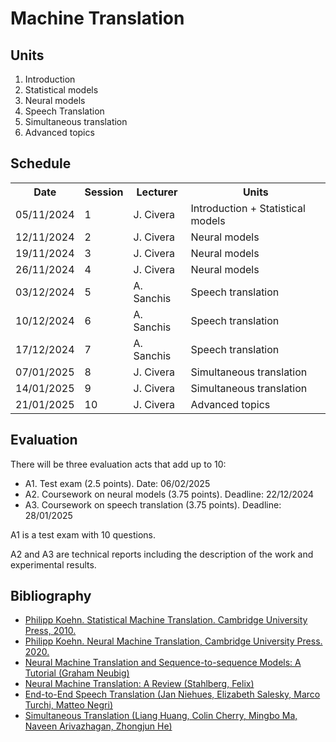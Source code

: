 # Machine Translation


## Units

<ol>
<li>Introduction</li>
<li>Statistical models</li>
<li>Neural models</li>
<li>Speech Translation</li>
<li>Simultaneous translation</li>
<li>Advanced topics</li>
</ol>

## Schedule

<table>
<tr><th>Date</th><th>Session</th><th>Lecturer</th><th>Units</th></tr>
<tr><td>05/11/2024</td><td>1</td><td>J. Civera</td><td>Introduction + Statistical models</td></tr>
<tr><td>12/11/2024</td><td>2</td><td>J. Civera</td><td>Neural models</td></tr>
<tr><td>19/11/2024</td><td>3</td><td>J. Civera</td><td>Neural models</td></tr>
<tr><td>26/11/2024</td><td>4</td><td>J. Civera</td><td>Neural models</td></tr>
<tr><td>03/12/2024</td><td>5</td><td>A. Sanchis</td><td>Speech translation</td></tr>
<tr><td>10/12/2024</td><td>6</td><td>A. Sanchis</td><td>Speech translation</td></tr>
<tr><td>17/12/2024</td><td>7</td><td>A. Sanchis</td><td>Speech translation</td></tr>
<tr><td>07/01/2025</td><td>8</td><td>J. Civera</td><td>Simultaneous translation</td></tr>
<tr><td>14/01/2025</td><td>9</td><td>J. Civera</td><td>Simultaneous translation</td></tr>
<tr><td>21/01/2025</td><td>10</td><td>J. Civera</td><td>Advanced topics</td></tr>
</table>


## Evaluation

There will be three evaluation acts that add up to 10:
<ul>
<li>A1. Test exam (2.5 points). Date: 06/02/2025</li>
<li>A2. Coursework on neural models (3.75 points). Deadline: 22/12/2024</li>
<li>A3. Coursework on speech translation (3.75 points). Deadline: 28/01/2025</li>
</ul>

A1 is a test exam with 10 questions.

A2 and A3 are technical reports including the description of the work and experimental results.

## Bibliography

<ul>
<li><a href="https://polibuscador.upv.es/discovery/search?institution=UPV&query=any,contains,990003897960203706&vid=34UPV_INST:bibupv">Philipp Koehn. Statistical Machine Translation. Cambridge University Press, 2010.</a></li>
<li><a href="https://polibuscador.upv.es/discovery/search?institution=UPV&query=any,contains,997089352103706&vid=34UPV_INST:bibupv">Philipp Koehn. Neural Machine Translation, Cambridge University Press. 2020.</a></li>
<li><a href="https://polibuscador.upv.es/discovery/search?institution=UPV&query=any,contains,2074212842&vid=34UPV_INST:bibupv">Neural Machine Translation and Sequence-to-sequence Models: A Tutorial (Graham Neubig)</a></li>
<li><a href="https://polibuscador.upv.es/discovery/search?institution=UPV&query=any,contains,2553250795&vid=34UPV_INST:bibupv">Neural Machine Translation: A Review (Stahlberg, Felix)</a></li>
<li><a href="https://st-tutorial.github.io/">End-to-End Speech Translation (Jan Niehues, Elizabeth Salesky, Marco Turchi, Matteo Negri)</a></li>
<li><a href="https://virtual.2020.emnlp.org/tutorial_T6.html">Simultaneous Translation (Liang Huang, Colin Cherry, Mingbo Ma, Naveen Arivazhagan, Zhongjun He)</a></li>
</ul>
